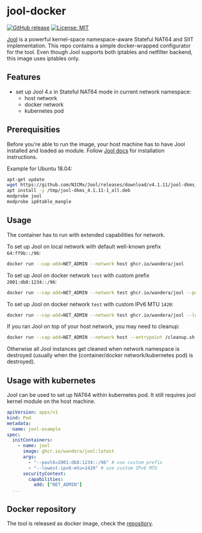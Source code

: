 # jool-docker

[![GitHub release](https://img.shields.io/github/v/release/wandera/jool-docker)](https://github.com/wandera/jool-docker/releases/latest)
[![License: MIT](https://img.shields.io/badge/License-MIT-yellow.svg)](https://github.com/wandera/jool-docker/blob/master/LICENSE)

[Jool](https://nicmx.github.io/Jool/en/index.html) is a powerful kernel-space namespace-aware Stateful NAT64 and SIIT implementation.
This repo contains a simple docker-wrapped configurator for the tool.
Even though Jool supports both iptables and netfilter backend, this image uses iptables only.

## Features

* set up Jool 4.x in Stateful NAT64 mode in current network namespace:
  * host network
  * docker network
  * kubernetes pod

## Prerequisities

Before you're able to run the image, your host machine has to have Jool installed and loaded as module.
Follow [Jool docs](https://nicmx.github.io/Jool/en/documentation.html) for installation instructions.

Example for Ubuntu 18.04:

```bash
apt-get update
wget https://github.com/NICMx/Jool/releases/download/v4.1.11/jool-dkms_4.1.11-1_all.deb -O /tmp/jool-dkms_4.1.11-1_all.deb
apt install -y /tmp/jool-dkms_4.1.11-1_all.deb
modprobe jool
modprobe ip6table_mangle
```

## Usage

The container has to run with extended capabilities for network.

To set up Jool on local network with default well-known prefix `64:ff9b::/96`:

```bash
docker run --cap-add=NET_ADMIN --network host ghcr.io/wandera/jool
```

To set up Jool on docker network `test` with custom prefix `2001:db8:1234::/96`:

```bash
docker run --cap-add=NET_ADMIN --network test ghcr.io/wandera/jool --pool6=2001:db8:1234::/96
```

To set up Jool on docker network `test` with custom IPv6 MTU `1420`:

```bash
docker run --cap-add=NET_ADMIN --network test ghcr.io/wandera/jool --lowest-ipv6-mtu=1420
```

If you ran Jool on top of your host network, you may need to cleanup:

```bash
docker run --cap-add=NET_ADMIN --network host --entrypoint /cleanup.sh ghcr.io/wandera/jool
```

Otherwise all Jool instances get cleaned when network namespace is destroyed (usually when the {container/docker network/kubernetes pod} is destroyed).

## Usage with kubernetes

Jool can be used to set up NAT64 within kubernetes pod. It still requires jool kernel module on the host machine.

```yaml
apiVersion: apps/v1
kind: Pod
metadata:
  name: jool-example
spec:
  initContainers:
    - name: jool
      image: ghcr.io/wandera/jool:latest
      args:
        - "--pool6=2001:db8:1234::/96" # use custom prefix
        - "--lowest-ipv6-mtu=1420" # use custom IPv6 MTU
      securityContext:
        capabilities:
          add: ["NET_ADMIN"]
  ...
```

## Docker repository

The tool is released as docker image, check the [repository](https://ghcr.io/wandera/jool).
